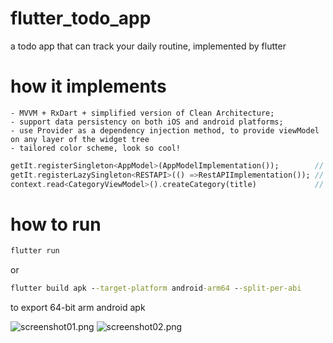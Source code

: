 # flutter_todo_app
a todo app that can track your daily routine, implemented by flutter

# how it implements

    - MVVM + RxDart + simplified version of Clean Architecture;
    - support data persistency on both iOS and android platforms;
    - use Provider as a dependency injection method, to provide viewModel on any layer of the widget tree
    - tailored color scheme, look so cool!

```dart
getIt.registerSingleton<AppModel>(AppModelImplementation());        // setup singleton
getIt.registerLazySingleton<RESTAPI>(() =>RestAPIImplementation()); // setup singleton for RestAPI
context.read<CategoryViewModel>().createCategory(title)             // get viewModel anywhere you want providing a context object
```

# how to run
```cmd
flutter run
```

or 

```cmd
flutter build apk --target-platform android-arm64 --split-per-abi
```

to export 64-bit arm android apk

![screenshot01.png](https://i.loli.net/2020/12/15/AcmwNiBVtJG6v9e.jpg)
![screenshot02.png](https://i.loli.net/2020/12/15/OEgZG2HYMjWIdxC.jpg)
